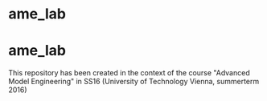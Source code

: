 # ame_lab
# ame_lab
This repository has been created in the context of the course "Advanced Model Engineering" in SS16 (University of Technology Vienna, summerterm 2016)

